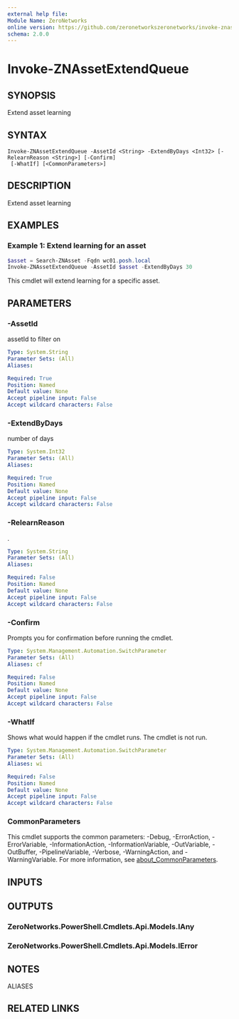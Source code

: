 ```yaml
---
external help file:
Module Name: ZeroNetworks
online version: https://github.com/zeronetworkszeronetworks/invoke-znassetextendqueue
schema: 2.0.0
---
```


# Invoke-ZNAssetExtendQueue

## SYNOPSIS
Extend asset learning

## SYNTAX

```
Invoke-ZNAssetExtendQueue -AssetId <String> -ExtendByDays <Int32> [-RelearnReason <String>] [-Confirm]
 [-WhatIf] [<CommonParameters>]
```

## DESCRIPTION
Extend asset learning

## EXAMPLES

### Example 1: Extend learning for an asset
```powershell
$asset = Search-ZNAsset -Fqdn wc01.posh.local
Invoke-ZNAssetExtendQueue -AssetId $asset -ExtendByDays 30
```

This cmdlet will extend learning for a specific asset.

## PARAMETERS

### -AssetId
assetId to filter on

```yaml
Type: System.String
Parameter Sets: (All)
Aliases:

Required: True
Position: Named
Default value: None
Accept pipeline input: False
Accept wildcard characters: False
```

### -ExtendByDays
number of days

```yaml
Type: System.Int32
Parameter Sets: (All)
Aliases:

Required: True
Position: Named
Default value: None
Accept pipeline input: False
Accept wildcard characters: False
```

### -RelearnReason
.

```yaml
Type: System.String
Parameter Sets: (All)
Aliases:

Required: False
Position: Named
Default value: None
Accept pipeline input: False
Accept wildcard characters: False
```

### -Confirm
Prompts you for confirmation before running the cmdlet.

```yaml
Type: System.Management.Automation.SwitchParameter
Parameter Sets: (All)
Aliases: cf

Required: False
Position: Named
Default value: None
Accept pipeline input: False
Accept wildcard characters: False
```

### -WhatIf
Shows what would happen if the cmdlet runs.
The cmdlet is not run.

```yaml
Type: System.Management.Automation.SwitchParameter
Parameter Sets: (All)
Aliases: wi

Required: False
Position: Named
Default value: None
Accept pipeline input: False
Accept wildcard characters: False
```

### CommonParameters
This cmdlet supports the common parameters: -Debug, -ErrorAction, -ErrorVariable, -InformationAction, -InformationVariable, -OutVariable, -OutBuffer, -PipelineVariable, -Verbose, -WarningAction, and -WarningVariable. For more information, see [about_CommonParameters](http://go.microsoft.com/fwlink/?LinkID=113216).

## INPUTS

## OUTPUTS

### ZeroNetworks.PowerShell.Cmdlets.Api.Models.IAny

### ZeroNetworks.PowerShell.Cmdlets.Api.Models.IError

## NOTES

ALIASES

## RELATED LINKS

